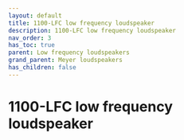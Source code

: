 ```yaml
---
layout: default
title: 1100-LFC low frequency loudspeaker
description: 1100-LFC low frequency loudspeaker
nav_order: 3
has_toc: true
parent: Low frequency loudspeakers
grand_parent: Meyer loudspeakers
has_children: false
---
```


# 1100-LFC low frequency loudspeaker